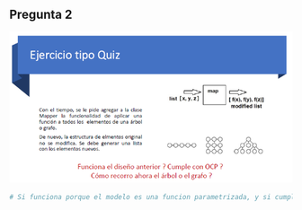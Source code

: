 ## Pregunta 2

![regunta-2-image](../../public/EjercicioSOLIDPatrones/pregunta-2.png)

```bash
# Si funciona porque el modelo es una funcion parametrizada, y si cumple OCP, porque solo faltaria usarlo con la nueva estructura de datos.
```